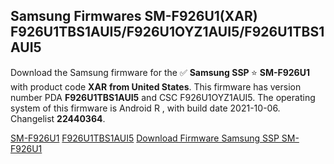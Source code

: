 <h2>Samsung Firmwares SM-F926U1(XAR) F926U1TBS1AUI5/F926U1OYZ1AUI5/F926U1TBS1AUI5</h2>
Download the Samsung firmware for the ✅ <strong>Samsung SSP </strong> ⭐ <strong>SM-F926U1</strong> with product code <strong>XAR</strong> <strong> from United States</strong>. This firmware has version number PDA <strong>F926U1TBS1AUI5</strong> and CSC F926U1OYZ1AUI5. The operating system of this firmware is Android R , with build date 2021-10-06. Changelist <strong>22440364</strong>.


[SM-F926U1](https://samfirm.shop/samsung/model/SM-F926U1)
[F926U1TBS1AUI5](https://samfirm.shop/samsung/pda/F926U1TBS1AUI5)
[Download Firmware Samsung SSP SM-F926U1](https://samfirm.shop/samsung/firmware/462925)
